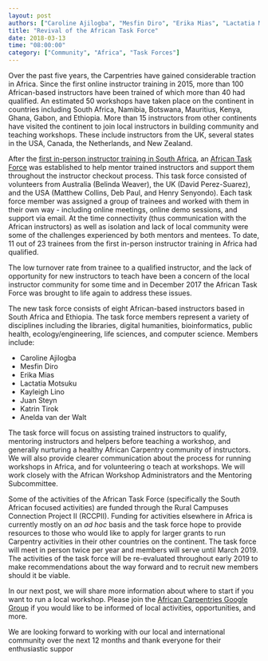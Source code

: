 ```yaml
---
layout: post
authors: ["Caroline Ajilogba", "Mesfin Diro", "Erika Mias", "Lactatia Motsuku", "Kayleigh Lino", "Juan Steyn", "Katrin Tirok", "Anelda van der Walt"]
title: "Revival of the African Task Force"
date: 2018-03-13
time: "08:00:00"
category: ["Community", "Africa", "Task Forces"]
---
```


Over the past five years, the Carpentries have gained considerable traction in Africa. Since the first online instructor training in 
2015, more than 100 African-based instructors have been trained of which more than 40 had qualified. An estimated 50 
workshops have taken place on the continent in countries including South Africa, Namibia, Botswana, Mauritius, Kenya, 
Ghana, Gabon, and Ethiopia. More than 15 instructors from other continents have visited the continent to join local 
instructors in building community and teaching workshops. These include instructors from the UK, several states in the USA, 
Canada, the Netherlands, and New Zealand.

After the [first in-person instructor training in 
South Africa](https://software-carpentry.org/blog/2016/04/south-africa-instructor-training.html), 
an [African Task Force](https://github.com/swcarpentry/board/issues/118) was established to help mentor trained 
instructors and support them throughout the instructor checkout process. This task force consisted of volunteers 
from Australia (Belinda Weaver), the UK (David Perez-Suarez), and the USA (Matthew Collins, Deb Paul, and Henry Senyondo). 
Each task force member was assigned a group of trainees and worked with them in their own way - including online 
meetings, online demo sessions, and support via email. At the time connectivity (thus communication with the African instructors) 
as well as isolation and lack of local community were some of the challenges experienced by both mentors and mentees. 
To date, 11 out of 23 trainees from the first in-person instructor training in Africa had qualified.

The low turnover rate from trainee to a qualified instructor, and the lack of opportunity for 
new instructors to teach have been a concern of the local instructor community for some time and in December 
2017 the African Task Force was brought to life again to address these issues.

The new task force consists of eight African-based instructors based in South Africa and Ethiopia. 
The task force members represent a variety of disciplines including the libraries, digital humanities, 
bioinformatics, public health, ecology/engineering, life sciences, and computer science. Members include:

  - Caroline Ajilogba
  - Mesfin Diro
  - Erika Mias
  - Lactatia Motsuku
  - Kayleigh Lino
  - Juan Steyn
  - Katrin Tirok
  - Anelda van der Walt


The task force will focus on assisting trained instructors to qualify, mentoring instructors and 
helpers before teaching a workshop, and generally nurturing a healthy African Carpentry community of instructors. 
We will also provide clearer communication about the process for running workshops in Africa, and for volunteering 
o teach at workshops. We will work closely with the African Workshop Administrators and the Mentoring Subcommittee.

Some of the activities of the African Task Force (specifically the South African focused activities) are funded 
through the Rural Campuses Connection Project II (RCCPII). Funding for activities elsewhere in Africa is currently 
mostly on an *ad hoc* basis and the task force hope to provide resources to those who would like to apply for larger 
grants to run Carpentry activities in their other countries on the continent. The task force will meet in person twice 
per year and members will serve until March 2019. The activities of the task force will be re-evaluated throughout early 
2019 to make recommendations about the way forward and to recruit new members should it be viable.

In our next post, we will share more information about where to start if you want to run a local workshop. 
Please join the [African Carpentries Google Group](https://groups.google.com/forum/#!forum/swc-za) if you would 
like to be informed of local activities, opportunities, and more.

We are looking forward to working with our local and international community over the next 12 months and 
thank everyone for their enthusiastic suppor
